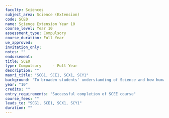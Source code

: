 ```yaml
---
faculty: Sciences
subject_area: Science (Extension)
code: SCE0
name: Science Extension Year 10
course_level: Year 10
assessment_type: Compulsory
course_duration: Full Year
ue_approved: 
invitation_only: 
notes: ""
endorsement: 
title: SCE0
type: Compulsory	 - Full Year
description: ""
maori_title: "SCG1, SCE1, SCX1, SCY1"
background: "To broaden students' understanding of Science and how humans use it to explain natural phenomena. To further practice and use the scientific method of investigation to formulate justified explanations and conclusions."
year: "10"
credits: ""
entry_requirements: "Successful completion of SCEE course"
course_fees: ""
leads_to: "SCG1, SCE1, SCX1, SCY1"
duration: ""
---
```

